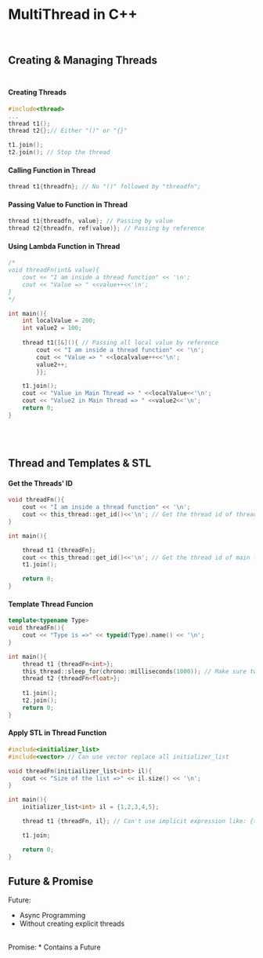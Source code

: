 # MultiThread in C++ <br><br>
## Creating & Managing Threads<br><br>
#### Creating Threads
```cpp
#include<thread>
...
thread t1();
thread t2{};// Either "()" or "{}"

t1.join();
t2.join(); // Stop the thread
```
#### Calling Function in Thread
```cpp
thread t1{threadfn}; // No "()" followed by "threadfn";
```
#### Passing Value to Function in Thread
```cpp
thread t1{threadfn, value}; // Passing by value
thread t2{threadfn, ref(value)}; // Passing by reference
```
#### Using Lambda Function in Thread
```cpp
/*
void threadFn(int& value){
    cout << "I am inside a thread function" << '\n';
    cout << "Value => " <<value++<<'\n';
}
*/

int main(){
    int localValue = 200;
    int value2 = 100;
    
    thread t1{[&](){ // Passing all local value by reference
        cout << "I am inside a thread function" << '\n';
        cout << "Value => " <<localvalue++<<'\n';
        value2++;
        }};

    t1.join();
    cout << "Value in Main Thread => " <<localValue<<'\n';
    cout << "Value2 in Main Thread => " <<value2<<'\n';
    return 0;
}
```
<br><br>
## Thread and Templates & STL
#### Get the Threads' ID
```cpp
void threadFn(){
    cout << "I am inside a thread function" << '\n';
    cout << this_thread::get_id()<<'\n'; // Get the thread id of threadFn
}

int main(){

    thread t1 {threadFn};
    cout << this_thread::get_id()<<'\n'; // Get the thread id of main function
    t1.join();

    return 0;
}
```
#### Template Thread Funcion
```cpp
template<typename Type>
void threadFn(){
    cout << "Type is =>" << typeid(Type).name() << '\n';
}

int main(){
    thread t1 {threadFn<int>};
    this_thread::sleep_for(chrono::milliseconds(1000)); // Make sure two threads output seperately
    thread t2 {threadFn<float>};
    
    t1.join();
    t2.join();
    return 0;
}
```
#### Apply STL in Thread Function
```cpp
#include<initializer_list>
#include<vector> // Can use vector replace all initializer_list

void threadFn(initiailizer_list<int> il){
    cout << "Size of the list =>" << il.size() << '\n';
}

int main(){
    initializer_list<int> il = {1,2,3,4,5}; 

    thread t1 {threadFn, il}; // Can't use implicit expression like: {threadFn, {1,2,3,4}};

    t1.join;

    return 0;
}
```
## Future & Promise
Future:
* Async Programming
* Without creating explicit threads
<br>
Promise:
* Contains a Future
